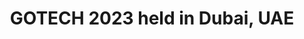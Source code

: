 ---
order: 1
title: "GOTECH 2023 held in Dubai, UAE"
image: 'https://dq5r178u4t83b.cloudfront.net/wp-content/uploads/sites/74/2023/02/08062743/14.jpg'
---